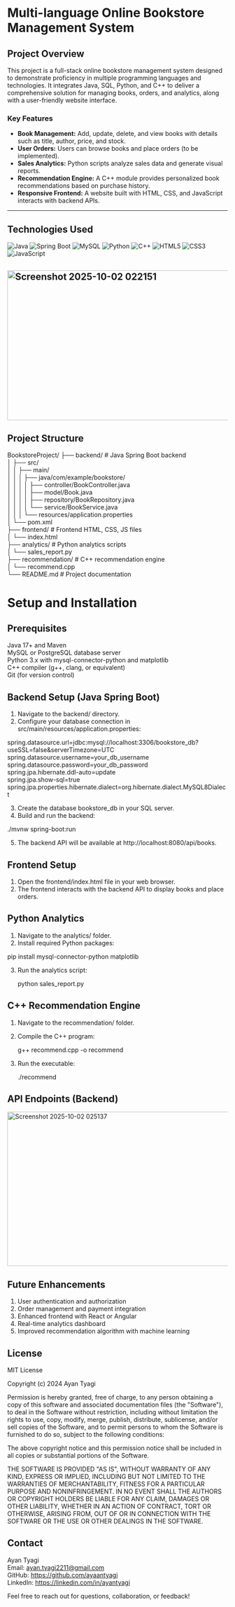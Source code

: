 # Multi-language Online Bookstore Management System

## Project Overview

This project is a full-stack online bookstore management system designed to demonstrate proficiency in multiple programming languages and technologies. It integrates Java, SQL, Python, and C++ to deliver a comprehensive solution for managing books, orders, and analytics, along with a user-friendly website interface.

### Key Features

- **Book Management:** Add, update, delete, and view books with details such as title, author, price, and stock.
- **User  Orders:** Users can browse books and place orders (to be implemented).
- **Sales Analytics:** Python scripts analyze sales data and generate visual reports.
- **Recommendation Engine:** A C++ module provides personalized book recommendations based on purchase history.
- **Responsive Frontend:** A website built with HTML, CSS, and JavaScript interacts with backend APIs.

---

## Technologies Used

![Java](https://img.shields.io/badge/Java-ED8B00?style=for-the-badge&logo=java&logoColor=white)
![Spring Boot](https://img.shields.io/badge/Spring_Boot-6DB33F?style=for-the-badge&logo=springboot&logoColor=white)
![MySQL](https://img.shields.io/badge/MySQL-4479A1?style=for-the-badge&logo=mysql&logoColor=white)
![Python](https://img.shields.io/badge/Python-3776AB?style=for-the-badge&logo=python&logoColor=white)
![C++](https://img.shields.io/badge/C++-00599C?style=for-the-badge&logo=c%2B%2B&logoColor=white)
![HTML5](https://img.shields.io/badge/HTML5-E34F26?style=for-the-badge&logo=html5&logoColor=white)
![CSS3](https://img.shields.io/badge/CSS3-1572B6?style=for-the-badge&logo=css3&logoColor=white)
![JavaScript](https://img.shields.io/badge/JavaScript-F7DF1E?style=for-the-badge&logo=javascript&logoColor=black)


## <img width="725" height="342" alt="Screenshot 2025-10-02 022151" src="https://github.com/user-attachments/assets/5ee3662f-4e18-4e3b-817a-576823efa727" />
## Project Structure

BookstoreProject/
├── backend/                # Java Spring Boot backend     
│   ├── src/        
│   │   ├── main/           
│   │   │   ├── java/com/example/bookstore/           
│   │   │   │   ├── controller/BookController.java         
│   │   │   │   ├── model/Book.java         
│   │   │   │   ├── repository/BookRepository.java        
│   │   │   │   └── service/BookService.java         
│   │   │   └── resources/application.properties         
│   └── pom.xml        
├── frontend/               # Frontend HTML, CSS, JS files      
│   └── index.html   
├── analytics/              # Python analytics scripts        
│   └── sales_report.py       
├── recommendation/         # C++ recommendation engine        
│   └── recommend.cpp       
└── README.md               # Project documentation     

# Setup and Installation
## Prerequisites                 
Java 17+ and Maven                           
MySQL or PostgreSQL database server                                
Python 3.x with mysql-connector-python and matplotlib                          
C++ compiler (g++, clang, or equivalent)                                  
Git (for version control)      

## Backend Setup (Java Spring Boot)
1. Navigate to the backend/ directory.             
2. Configure your database connection in src/main/resources/application.properties:

spring.datasource.url=jdbc:mysql://localhost:3306/bookstore_db?useSSL=false&serverTimezone=UTC                      
spring.datasource.username=your_db_username                                    
spring.datasource.password=your_db_password                                                                                                
spring.jpa.hibernate.ddl-auto=update                                                         
spring.jpa.show-sql=true                                                                                                 
spring.jpa.properties.hibernate.dialect=org.hibernate.dialect.MySQL8Dialect 

3. Create the database bookstore_db in your SQL server.                                              
4. Build and run the backend:
     
./mvnw spring-boot:run              

5. The backend API will be available at http://localhost:8080/api/books.                                   

## Frontend Setup        
1. Open the frontend/index.html file in your web browser.
2. The frontend interacts with the backend API to display books and place orders.

## Python Analytics
1. Navigate to the analytics/ folder.
2. Install required Python packages:

pip install mysql-connector-python matplotlib               

3. Run the analytics script:

   python sales_report.py

## C++ Recommendation Engine
1. Navigate to the recommendation/ folder.                                 
2. Compile the C++ program:                              

     g++ recommend.cpp -o recommend

3. Run the executable:

   ./recommend

## API Endpoints (Backend)   
<img width="681" height="352" alt="Screenshot 2025-10-02 025137" src="https://github.com/user-attachments/assets/045616d4-367c-4fb4-8189-d0a711602716" />

## Future Enhancements
1. User authentication and authorization                                             
2. Order management and payment integration                                              
3. Enhanced frontend with React or Angular                                              
4. Real-time analytics dashboard                                                 
5. Improved recommendation algorithm with machine learning

## License  
MIT License

Copyright (c) 2024 Ayan Tyagi

Permission is hereby granted, free of charge, to any person obtaining a copy
of this software and associated documentation files (the "Software"), to deal
in the Software without restriction, including without limitation the rights
to use, copy, modify, merge, publish, distribute, sublicense, and/or sell
copies of the Software, and to permit persons to whom the Software is
furnished to do so, subject to the following conditions:

The above copyright notice and this permission notice shall be included in all
copies or substantial portions of the Software.

THE SOFTWARE IS PROVIDED "AS IS", WITHOUT WARRANTY OF ANY KIND, EXPRESS OR
IMPLIED, INCLUDING BUT NOT LIMITED TO THE WARRANTIES OF MERCHANTABILITY,
FITNESS FOR A PARTICULAR PURPOSE AND NONINFRINGEMENT. IN NO EVENT SHALL THE
AUTHORS OR COPYRIGHT HOLDERS BE LIABLE FOR ANY CLAIM, DAMAGES OR OTHER
LIABILITY, WHETHER IN AN ACTION OF CONTRACT, TORT OR OTHERWISE, ARISING FROM,
OUT OF OR IN CONNECTION WITH THE SOFTWARE OR THE USE OR OTHER DEALINGS IN THE
SOFTWARE.

## Contact
Ayan Tyagi                                                                
Email: ayan.tyagi2211@gmail.com                              
GitHub: https://github.com/ayaantyagi                                             
LinkedIn: https://linkedin.com/in/ayantyagi                                                         

Feel free to reach out for questions, collaboration, or feedback!

